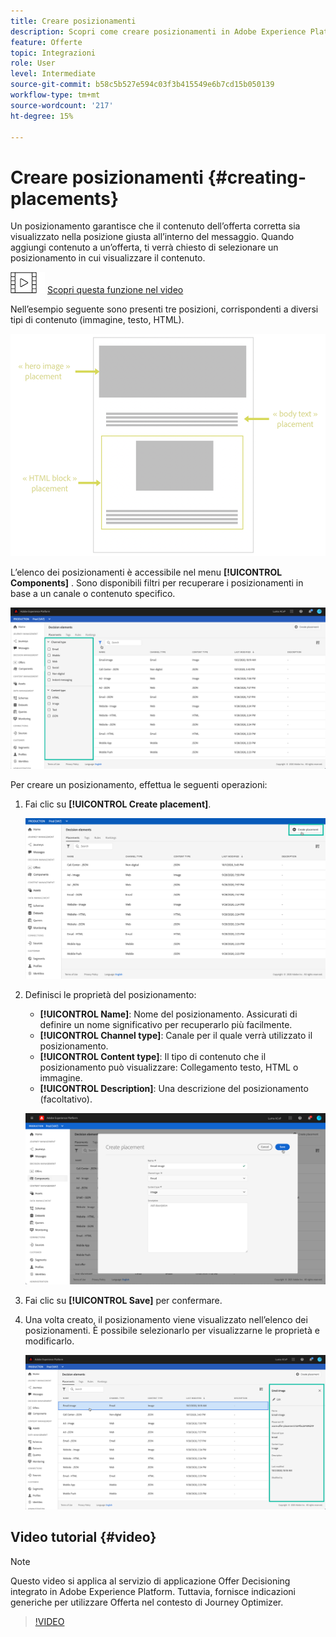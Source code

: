 ```yaml
---
title: Creare posizionamenti
description: Scopri come creare posizionamenti in Adobe Experience Platform.
feature: Offerte
topic: Integrazioni
role: User
level: Intermediate
source-git-commit: b58c5b527e594c03f3b415549e6b7cd15b050139
workflow-type: tm+mt
source-wordcount: '217'
ht-degree: 15%

---
```


# Creare posizionamenti {#creating-placements}

Un posizionamento garantisce che il contenuto dell’offerta corretta sia visualizzato nella posizione giusta all’interno del messaggio. Quando aggiungi contenuto a un’offerta, ti verrà chiesto di selezionare un posizionamento in cui visualizzare il contenuto.

![](../../assets/do-not-localize/how-to-video.png) [Scopri questa funzione nel video](#video)

Nell’esempio seguente sono presenti tre posizioni, corrispondenti a diversi tipi di contenuto (immagine, testo, HTML).

![](../../assets/offers_placement_schema.png)

L’elenco dei posizionamenti è accessibile nel menu **[!UICONTROL Components]** . Sono disponibili filtri per recuperare i posizionamenti in base a un canale o contenuto specifico.

![](../../assets/placements_filter.png)

Per creare un posizionamento, effettua le seguenti operazioni:

1. Fai clic su **[!UICONTROL Create placement]**.

   ![](../../assets/offers_placement_creation.png)

1. Definisci le proprietà del posizionamento:

   * **[!UICONTROL Name]**: Nome del posizionamento. Assicurati di definire un nome significativo per recuperarlo più facilmente.
   * **[!UICONTROL Channel type]**: Canale per il quale verrà utilizzato il posizionamento.
   * **[!UICONTROL Content type]**: Il tipo di contenuto che il posizionamento può visualizzare: Collegamento testo, HTML o immagine.
   * **[!UICONTROL Description]**: Una descrizione del posizionamento (facoltativo).

   ![](../../assets/offers_placement_creation_properties.png)

1. Fai clic su **[!UICONTROL Save]** per confermare.

1. Una volta creato, il posizionamento viene visualizzato nell’elenco dei posizionamenti. È possibile selezionarlo per visualizzarne le proprietà e modificarlo.

   ![](../../assets/placement_created.png)

## Video tutorial {#video}

>[!NOTE]
>
>Questo video si applica al servizio di applicazione Offer Decisioning integrato in Adobe Experience Platform. Tuttavia, fornisce indicazioni generiche per utilizzare Offerta nel contesto di Journey Optimizer.

>[!VIDEO](https://video.tv.adobe.com/v/329372?quality=12)
